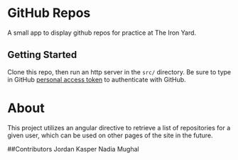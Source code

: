 
# GitHub Repos

A small app to display github repos for practice at The Iron Yard.

## Getting Started

Clone this repo, then run an http server in the `src/` directory. Be sure to type in GitHub [personal access token](https://github.com/settings/tokens) to authenticate with GitHub.

# About
This project utilizes an angular directive to retrieve a list of repositories for a given user, which can be used on other pages of the site in the future.


##Contributors
Jordan Kasper
Nadia Mughal
